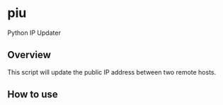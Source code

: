 # piu

Python IP Updater

## Overview

This script will update the public IP address between two remote hosts.

## How to use

